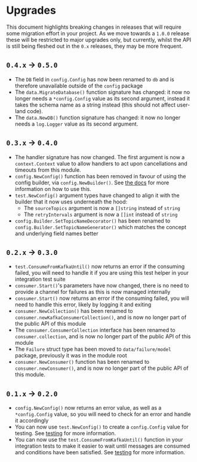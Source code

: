 # Upgrades

This document highlights breaking changes in releases that will require some migration effort in your project. As we move towards a `1.0.0` release these will be restricted to major upgrades only, but currently, whilst the API is still being fleshed out in the `0.x` releases, they may be more frequent. 

## `0.4.x` -> `0.5.0`

* The `DB` field in `config.Config` has now been renamed to `db` and is therefore unavailable outside of the `config` package 
* The `data.MigrateDatabase()` function signature has changed: it now no longer needs a `*config.Config` value as its second argument, instead it takes the schema name as a string instead (this should not affect user-land code).
* The `data.NewDB()` function signature has changed: it now no longer needs a `log.Logger` value as its second argument.

## `0.3.x` -> `0.4.0`

* The handler signature has now changed. The first argument is now a `context.Context` value to allow handlers to act upon cancellations and timeouts from this module.
* `config.NewConfig()` function has been removed in favour of using the config builder, via `config.NewBuilder()`. See [the docs](/tools/docs/configuration.md#example-of-builder) for more information on how to use this.
* `test.NewConfig()` argument types have changed to align it with the builder that it now uses underneath the hood:
  * The `sourceTopics` argument is now a `[]string` instead of `string`
  * The `retryIntervals` argument is now a `[]int` instead of `string`
* `config.Builder.SetTopicNameDecorator()` has been renamed to `config.Builder.SetTopicNameGenerator()` which matches the concept and underlying field names better

## `0.2.x` -> `0.3.0`

* `test.ConsumeFromKafkaUntil()` now returns an error if the consuming failed, you will need to handle it if you are using this test helper in your integration test suite
* `consumer.Start()`'s parameters have now changed, there is no need to provide a channel for failures as this is now managed internally
* `consumer.Start()` now returns an error if the consuming failed, you will need to handle this error, likely by logging it and exiting
* `consumer.NewCollection()` has been renamed to `consumer.newKafkaConsumerCollection()`, and is now no longer part of the public API of this module
* The `consumer.ConsumerCollection` interface has been renamed to `consumer.collection`, and is now no longer part of the public API of this module
* The `Failure` struct type has been moved to `data/failure/model` package, previously it was in the module root
* `consumer.NewConsumer()` function has been renamed to `consumer.newConsumer()`, and is now no longer part of the public API of this module.

## `0.1.x` -> `0.2.0`

* `config.NewConfig()` now returns an error value, as well as a `*config.Config` value, so you will need to check for an error and handle it accordingly
* You can now use `test.NewConfig()` to create a `config.Config` value for testing. See [testing](/tools/docs/advanced/testing.md) for more information.
* You can now use the `test.ConsumeFromKafkaUntil()` function in your integration tests to make it easier to wait until messages are consumed and conditions have been satisfied. See [testing](/tools/docs/advanced/testing.md) for more information.